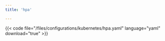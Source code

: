 ```yaml
---
title: 'hpa'

---
```


{{< code file="/files/configurations/kubernetes/hpa.yaml" language="yaml" download="true" >}}
